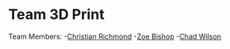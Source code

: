 # Team 3D Print

Team Members:
  -[Christian Richmond](https://github.com/crichmond2)
  -[Zoe Bishop](https://github.com/FragmentOSX)
  -[Chad Wilson](https://github.com/chadwilson20)